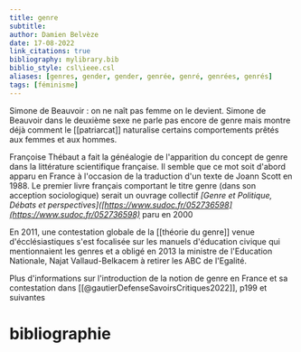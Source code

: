 ```yaml
---
title: genre
subtitle:
author: Damien Belvèze
date: 17-08-2022
link_citations: true
bibliography: mylibrary.bib
biblio_style: csl\ieee.csl
aliases: [genres, gender, gender, genrée, genré, genrées, genrés]
tags: [féminisme]
---
```


Simone de Beauvoir : on ne naît pas femme on le devient. 
Simone de Beauvoir dans le deuxième sexe ne parle pas encore de genre mais montre déjà comment le [[patriarcat]] naturalise certains comportements prêtés aux femmes et aux hommes. 

Françoise Thébaut a fait la généalogie de l'apparition du concept de genre dans la littérature scientifique française. Il semble que ce mot soit d'abord apparu en France à l'occasion de la traduction d'un texte de Joann Scott en 1988.
Le premier livre français comportant le titre genre (dans son acception sociologique) serait un ouvrage collectif  *[Genre et Politique, Débats et perspectives]([https://www.sudoc.fr/052736598](https://www.sudoc.fr/052736598)* paru en 2000

En 2011, une contestation globale de la [[théorie du genre]] venue d'écclésiastiques s'est focalisée sur les manuels d'éducation civique qui mentionnaient les genres et a obligé en 2013 la ministre de l'Education Nationale, Najat Vallaud-Belkacem à retirer les ABC de l'Egalité. 

Plus d'informations sur l'introduction de la notion de genre en France et sa contestation dans [[@gautierDefenseSavoirsCritiques2022]], p199 et suivantes







# bibliographie


